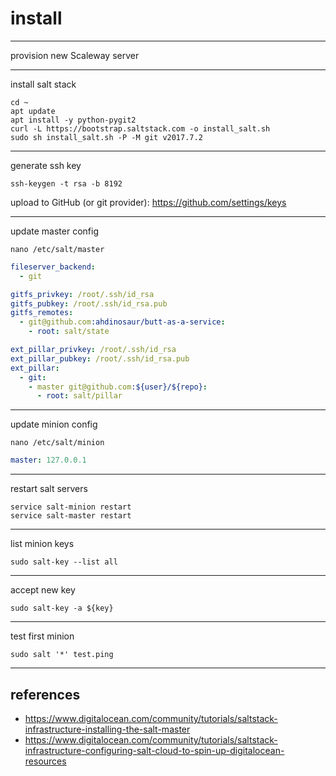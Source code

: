 # install

---

provision new Scaleway server

---

install salt stack

```shell
cd ~
apt update
apt install -y python-pygit2
curl -L https://bootstrap.saltstack.com -o install_salt.sh
sudo sh install_salt.sh -P -M git v2017.7.2
```

---

generate ssh key

```shell
ssh-keygen -t rsa -b 8192
```

upload to GitHub (or git provider): https://github.com/settings/keys

---

update master config

```shell
nano /etc/salt/master
```

```yaml
fileserver_backend:
  - git

gitfs_privkey: /root/.ssh/id_rsa
gitfs_pubkey: /root/.ssh/id_rsa.pub
gitfs_remotes:
  - git@github.com:ahdinosaur/butt-as-a-service:
    - root: salt/state

ext_pillar_privkey: /root/.ssh/id_rsa
ext_pillar_pubkey: /root/.ssh/id_rsa.pub
ext_pillar:
  - git:
    - master git@github.com:${user}/${repo}:
      - root: salt/pillar
```

---

update minion config

```shell
nano /etc/salt/minion
```

```yml
master: 127.0.0.1
```

---

restart salt servers

```shell
service salt-minion restart
service salt-master restart
```

---

list minion keys

```shell
sudo salt-key --list all
```

---

accept new key

```shell
sudo salt-key -a ${key}
```

---

test first minion

```shell
sudo salt '*' test.ping
```

---

## references

- https://www.digitalocean.com/community/tutorials/saltstack-infrastructure-installing-the-salt-master
- https://www.digitalocean.com/community/tutorials/saltstack-infrastructure-configuring-salt-cloud-to-spin-up-digitalocean-resources

